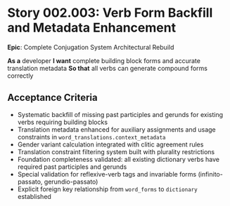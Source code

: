 # Story 002.003: Verb Form Backfill and Metadata Enhancement

**Epic**: Complete Conjugation System Architectural Rebuild

**As a** developer
**I want** complete building block forms and accurate translation metadata
**So that** all verbs can generate compound forms correctly

## Acceptance Criteria
- Systematic backfill of missing past participles and gerunds for existing verbs requiring building blocks
- Translation metadata enhanced for auxiliary assignments and usage constraints in `word_translations.context_metadata`
- Gender variant calculation integrated with clitic agreement rules
- Translation constraint filtering system built with plurality restrictions
- Foundation completeness validated: all existing dictionary verbs have required past participles and gerunds
- Special validation for reflexive-verb tags and invariable forms (infinito-passato, gerundio-passato)
- Explicit foreign key relationship from `word_forms` to `dictionary` established
